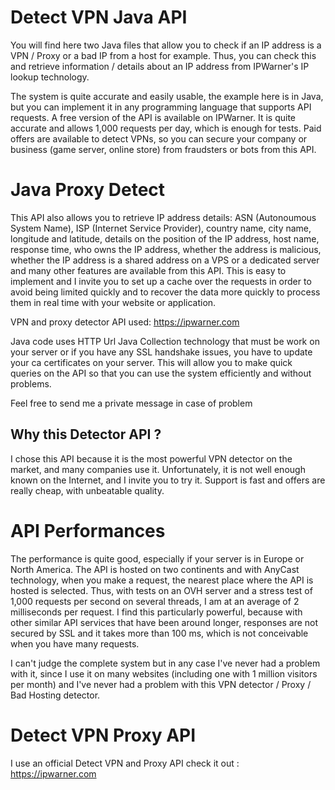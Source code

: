 # Detect VPN Java API

You will find here two Java files that allow you to check if an IP address is a VPN / Proxy or a bad IP from a host for example. Thus, you can check this and retrieve information / details about an IP address from IPWarner's IP lookup technology.

The system is quite accurate and easily usable, the example here is in Java, but you can implement it in any programming language that supports API requests. A free version of the API is available on IPWarner.  It is quite accurate and allows 1,000 requests per day, which is enough for tests. Paid offers are available to detect VPNs, so you can secure your company or business (game server, online store) from fraudsters or bots from this API. 

# Java Proxy Detect

This API also allows you to retrieve IP address details: ASN (Autonoumous System Name), ISP (Internet Service Provider), country name, city name, longitude and latitude, details on the position of the IP address, host name, response time, who owns the IP address, whether the address is malicious, whether the IP address is a shared address on a VPS or a dedicated server and many other features are available from this API. 
This is easy to implement and I invite you to set up a cache over the requests in order to avoid being limited quickly and to recover the data more quickly to process them in real time with your website or application.

VPN and proxy detector API used: https://ipwarner.com

Java code uses HTTP Url Java Collection technology that must be work on your server or if you have any SSL handshake issues, you have to update your ca certificates on your server. This will allow you to make quick queries on the API so that you can use the system efficiently and without problems.

Feel free to send me a private message in case of problem

## Why this Detector API ?

I chose this API because it is the most powerful VPN detector on the market, and many companies use it. Unfortunately, it is not well enough known on the Internet, and I invite you to try it. Support is fast and offers are really cheap, with unbeatable quality.

# API Performances

The performance is quite good, especially if your server is in Europe or North America. The API is hosted on two continents and with AnyCast technology, when you make a request, the nearest place where the API is hosted is selected. Thus, with tests on an OVH server and a stress test of 1,000 requests per second on several threads, I am at an average of 2 milliseconds per request. I find this particularly powerful, because with other similar API services that have been around longer, responses are not secured by SSL and it takes more than 100 ms, which is not conceivable when you have many requests.

I can't judge the complete system but in any case I've never had a problem with it, since I use it on many websites (including one with 1 million visitors per month) and I've never had a problem with this VPN detector / Proxy / Bad Hosting detector.

# Detect VPN Proxy API

I use an official Detect VPN and Proxy API check it out : https://ipwarner.com 
